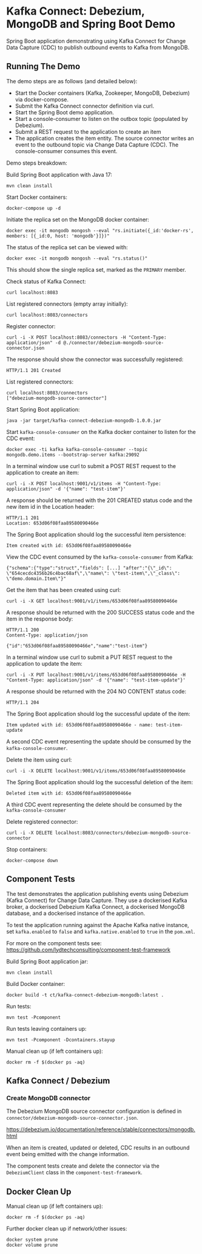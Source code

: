 # Kafka Connect: Debezium, MongoDB and Spring Boot Demo

Spring Boot application demonstrating using Kafka Connect for Change Data Capture (CDC) to publish outbound events to Kafka from MongoDB.

## Running The Demo

The demo steps are as follows (and detailed below):
- Start the Docker containers (Kafka, Zookeeper, MongoDB, Debezium) via docker-compose.
- Submit the Kafka Connect connector definition via curl.
- Start the Spring Boot demo application.
- Start a console-consumer to listen on the outbox topic (populated by Debezium).
- Submit a REST request to the application to create an item
- The application creates the item entity.  The source connector writes an event to the outbound topic via Change Data Capture (CDC).  The console-consumer consumes this event.

Demo steps breakdown:

Build Spring Boot application with Java 17:
```
mvn clean install
```

Start Docker containers:
```
docker-compose up -d
```

Initiate the replica set on the MongoDB docker container:
```
docker exec -it mongodb mongosh --eval "rs.initiate({_id:'docker-rs', members: [{_id:0, host: 'mongodb'}]})"
```
The status of the replica set can be viewed with:
```
docker exec -it mongodb mongosh --eval "rs.status()"
```
This should show the single replica set, marked as the `PRIMARY` member.

Check status of Kafka Connect:
```
curl localhost:8083
```

List registered connectors (empty array initially):
```
curl localhost:8083/connectors
```

Register connector:
```
curl -i -X POST localhost:8083/connectors -H "Content-Type: application/json" -d @./connector/debezium-mongodb-source-connector.json
```
The response should show the connector was successfully registered:
```
HTTP/1.1 201 Created
```

List registered connectors:
```
curl localhost:8083/connectors
["debezium-mongodb-source-connector"]
```

Start Spring Boot application:
```
java -jar target/kafka-connect-debezium-mongodb-1.0.0.jar
```

Start `kafka-console-consumer` on the Kafka docker container to listen for the CDC event:
```
docker exec -ti kafka kafka-console-consumer --topic mongodb.demo.items --bootstrap-server kafka:29092
```

In a terminal window use curl to submit a POST REST request to the application to create an item:
```
curl -i -X POST localhost:9001/v1/items -H "Content-Type: application/json" -d '{"name": "test-item"}'
```

A response should be returned with the 201 CREATED status code and the new item id in the Location header:
```
HTTP/1.1 201 
Location: 653d06f08faa89580090466e
```

The Spring Boot application should log the successful item persistence:
```
Item created with id: 653d06f08faa89580090466e
```

View the CDC event consumed by the `kafka-console-consumer` from Kafka:
```
{"schema":{"type":"struct","fields": [...] "after":"{\"_id\": \"654cecdc4356b26c4bac68af\",\"name\": \"test-item\",\"_class\": \"demo.domain.Item\"}"
```

Get the item that has been created using curl:
```
curl -i -X GET localhost:9001/v1/items/653d06f08faa89580090466e
```

A response should be returned with the 200 SUCCESS status code and the item in the response body:
```
HTTP/1.1 200 
Content-Type: application/json

{"id":"653d06f08faa89580090466e","name":"test-item"}
```

In a terminal window use curl to submit a PUT REST request to the application to update the item:
```
curl -i -X PUT localhost:9001/v1/items/653d06f08faa89580090466e -H "Content-Type: application/json" -d '{"name": "test-item-update"}'
```

A response should be returned with the 204 NO CONTENT status code:
```
HTTP/1.1 204 
```

The Spring Boot application should log the successful update of the item:
```
Item updated with id: 653d06f08faa89580090466e - name: test-item-update
```

A second CDC event representing the update should be consumed by the `kafka-console-consumer`.

Delete the item using curl:
```
curl -i -X DELETE localhost:9001/v1/items/653d06f08faa89580090466e
```

The Spring Boot application should log the successful deletion of the item:
```
Deleted item with id: 653d06f08faa89580090466e
```

A third CDC event representing the delete should be consumed by the `kafka-console-consumer`

Delete registered connector:
```
curl -i -X DELETE localhost:8083/connectors/debezium-mongodb-source-connector
```

Stop containers:
```
docker-compose down
```

## Component Tests

The test demonstrates the application publishing events using Debezium (Kafka Connect) for Change Data Capture.   They use a dockerised Kafka broker, a dockerised Debezium Kafka Connect, a dockerised MongoDB database, and a dockerised instance of the application.

To test the application running against the Apache Kafka native instance, set `kafka.enabled` to `false` and `kafka.native.enabled` to `true` in the `pom.xml`.

For more on the component tests see: https://github.com/lydtechconsulting/component-test-framework

Build Spring Boot application jar:
```
mvn clean install
```

Build Docker container:
```
docker build -t ct/kafka-connect-debezium-mongodb:latest .
```

Run tests:
```
mvn test -Pcomponent
```

Run tests leaving containers up:
```
mvn test -Pcomponent -Dcontainers.stayup
```

Manual clean up (if left containers up):
```
docker rm -f $(docker ps -aq)
```

## Kafka Connect / Debezium

### Create MongoDB connector

The Debezium MongoDB source connector configuration is defined in `connector/debezium-mongodb-source-connector.json`.

https://debezium.io/documentation/reference/stable/connectors/mongodb.html

When an item is created, updated or deleted, CDC results in an outbound event being emitted with the change information.

The component tests create and delete the connector via the `DebeziumClient` class in the `component-test-framework`.

## Docker Clean Up

Manual clean up (if left containers up):
```
docker rm -f $(docker ps -aq)
```

Further docker clean up if network/other issues:
```
docker system prune
docker volume prune
```
